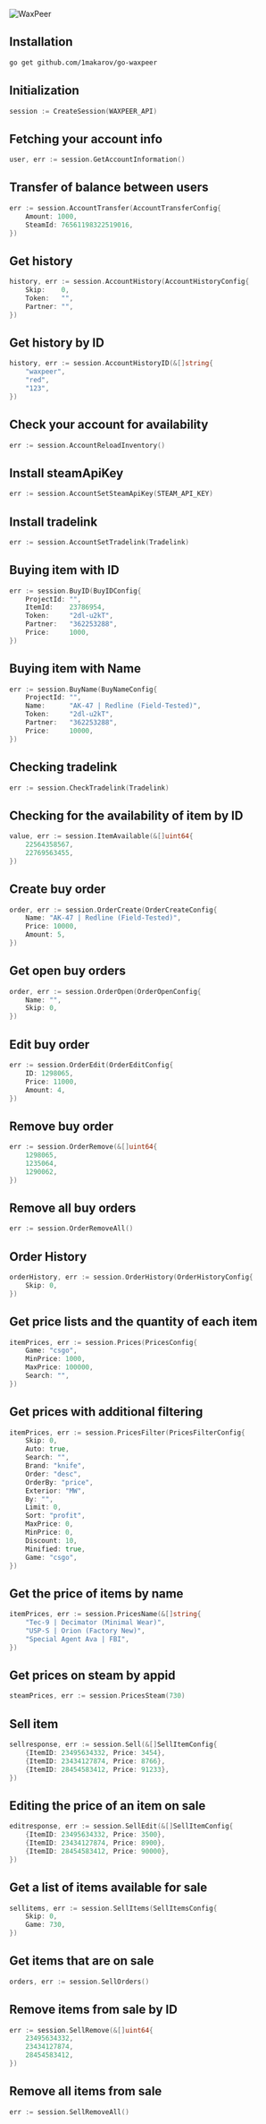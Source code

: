 ![WaxPeer](https://pbs.twimg.com/profile_banners/1146046554563895296/1562074133/1080x360)

## Installation
```sh
go get github.com/1makarov/go-waxpeer
```

## Initialization
```go
session := CreateSession(WAXPEER_API)
```

## Fetching your account info
```go
user, err := session.GetAccountInformation()
```

## Transfer of balance between users
```go
err := session.AccountTransfer(AccountTransferConfig{
    Amount: 1000,
    SteamId: 76561198322519016,
})
```

## Get history
```go
history, err := session.AccountHistory(AccountHistoryConfig{
    Skip:    0, 
    Token:   "", 
    Partner: "",
})
```

## Get history by ID
```go
history, err := session.AccountHistoryID(&[]string{
    "waxpeer",
    "red",
    "123",
})
```

## Check your account for availability
```go
err := session.AccountReloadInventory()
```

## Install steamApiKey
```go
err := session.AccountSetSteamApiKey(STEAM_API_KEY)
```

## Install tradelink
```go
err := session.AccountSetTradelink(Tradelink)
```

## Buying item with ID
```go
err := session.BuyID(BuyIDConfig{
    ProjectId: "",
    ItemId:    23786954,
    Token:     "2dl-u2kT",
    Partner:   "362253288",
    Price:     1000,
})
```

## Buying item with Name
```go
err := session.BuyName(BuyNameConfig{
    ProjectId: "",
    Name:      "AK-47 | Redline (Field-Tested)",
    Token:     "2dl-u2kT",
    Partner:   "362253288",
    Price:     10000,
})
```

## Checking tradelink
```go
err := session.CheckTradelink(Tradelink)
```

## Checking for the availability of item by ID
```go
value, err := session.ItemAvailable(&[]uint64{
    22564358567, 
    22769563455,
})
```

## Create buy order
```go
order, err := session.OrderCreate(OrderCreateConfig{
    Name: "AK-47 | Redline (Field-Tested)",
    Price: 10000,
    Amount: 5,
})
```

## Get open buy orders
```go
order, err := session.OrderOpen(OrderOpenConfig{
    Name: "",
    Skip: 0,
})
```


## Edit buy order
```go
err := session.OrderEdit(OrderEditConfig{
    ID: 1298065,
    Price: 11000,
    Amount: 4,
})
```

## Remove buy order
```go
err := session.OrderRemove(&[]uint64{
    1298065,
    1235064,
    1290062,
})
```

## Remove all buy orders
```go
err := session.OrderRemoveAll()
```

## Order History
```go
orderHistory, err := session.OrderHistory(OrderHistoryConfig{
    Skip: 0,
})
```

## Get price lists and the quantity of each item
```go
itemPrices, err := session.Prices(PricesConfig{
    Game: "csgo",
    MinPrice: 1000,
    MaxPrice: 100000,
    Search: "",
})
```

## Get prices with additional filtering
```go
itemPrices, err := session.PricesFilter(PricesFilterConfig{
    Skip: 0,
    Auto: true,
    Search: "",
    Brand: "knife",
    Order: "desc",
    OrderBy: "price",
    Exterior: "MW",
    By: "",
    Limit: 0,
    Sort: "profit",
    MaxPrice: 0,
    MinPrice: 0,
    Discount: 10,
    Minified: true, 
    Game: "csgo",
})
```

## Get the price of items by name
```go
itemPrices, err := session.PricesName(&[]string{
    "Tec-9 | Decimator (Minimal Wear)",
    "USP-S | Orion (Factory New)",
    "Special Agent Ava | FBI",
})
```

## Get prices on steam by appid
```go
steamPrices, err := session.PricesSteam(730)
```

## Sell item
```go
sellresponse, err := session.Sell(&[]SellItemConfig{
    {ItemID: 23495634332, Price: 3454},
    {ItemID: 23434127874, Price: 8766},
    {ItemID: 28454583412, Price: 91233},
})
```

## Editing the price of an item on sale
```go
editresponse, err := session.SellEdit(&[]SellItemConfig{
    {ItemID: 23495634332, Price: 3500},
    {ItemID: 23434127874, Price: 8900},
    {ItemID: 28454583412, Price: 90000},
})
```

## Get a list of items available for sale
```go
sellitems, err := session.SellItems(SellItemsConfig{
    Skip: 0,
    Game: 730,
})
```

## Get items that are on sale
```go
orders, err := session.SellOrders()
```

## Remove items from sale by ID
```go
err := session.SellRemove(&[]uint64{
    23495634332,
    23434127874,
    28454583412,
})
```

## Remove all items from sale
```go
err := session.SellRemoveAll()
```